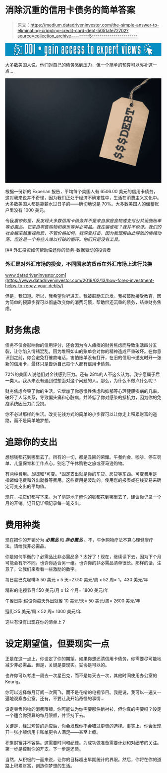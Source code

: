 # 消除沉重的信用卡债务的简单答案

> 原文：<https://medium.datadriveninvestor.com/the-simple-answer-to-eliminating-crippling-credit-card-debt-5051afe72702?source=collection_archive---------5----------------------->

[![](img/4c96b17c7d45a5bca51dd441e6f2ab28.png)](http://www.track.datadriveninvestor.com/1B9E)

大多数美国人说，他们对自己的债务感到压力，但一个简单的预算可以弥补这一点…

![](img/96c1d895be0b9a7d6bb1e673f6f32f5c.png)

根据一份新的 Experian 报告，平均每个美国人有 6506.00 美元的信用卡债务，这对我来说并不奇怪，因为我们正处于经济不确定性中，生活在消费主义文化中。大多数美国人都是靠薪水过日子的——确切地说是 70%。大多数美国人的储蓄账户里没有 1000 美元。

令我*震惊的是，我发现大多数信用卡债务并不是来自家庭食物或支付公共设施账单等必需品。它来自零售购物和娱乐等非必需品。我在骗谁呢？我并不惊讶。我们的社会越来越重视物质，不管价格如何。我深受打击，因为我理解由此导致的情绪动荡，但这是一个有些人难以打破的循环。他们只是没有工具。*

[](https://www.datadriveninvestor.com/2019/02/13/how-forex-investment-helps-to-repay-your-debts/) [## 外汇投资如何帮助偿还你的债务-数据驱动的投资者

### 外汇是对外汇市场的投资，不同国家的货币在外汇市场上进行兑换

www.datadriveninvestor.com](https://www.datadriveninvestor.com/2019/02/13/how-forex-investment-helps-to-repay-your-debts/) 

但是，我知道。所以，我希望你听进去。我被鼓励去启发。我被鼓励接受教育，因为简单的预算步骤可以彻底改变你的消费习惯，帮助偿还沉重的债务，结束财务焦虑。

# **财务焦虑**

债务不仅会影响你的信用评分，还会因为令人瘫痪的财务焦虑而导致生活四分五裂，让你陷入情绪混乱，因为堆积如山的账单会对你的精神造成严重破坏。在你意识到之前，你会避免打催款电话，害怕账单没有打开，在旧的信用卡透支时开一张新的信用卡，最终只是告诉自己每个人都有信用卡债务。

72%的美国人说他们对金钱感到压力。还有 28%的人不这么认为。我宁愿属于后一类人。我从来没有遇到过想面对这个问题的人。那么，为什么不做点什么呢？

财务焦虑会毁了你的生活。它增加了你患慢性焦虑和抑郁等心理健康疾病的几率，破坏了人际关系，导致偏头痛和心脏病，并降低了你对感染的抵抗力，因为你的免疫系统因压力而受损。

你不必过那样的生活。改变花钱方式的简单的小步骤可以让你走上积累财富的道路，而不是简单地梦想。

# **追踪你的支出**

想想钱都花到哪里去了。所有的一切，都是丑陋的荣耀。午餐约会、咖啡、停车罚单、儿童保育和工作点心。别忘了午休购物之旅或亚马逊购物。

有两种费用。*固定*和*可变。*固定支出就是你的车贷、房贷等东西。可变费用是指诸如电费和外出就餐等费用。这些费用是波动的。使用您的报表或在线交易来确定可变支出的平均值。

现在，把它们都写下来。为了清楚地了解你的钱都花到哪里去了，建议你记录一个月的开销。记日记详细记录每一笔支出。

# **费用种类**

现在把你的开销分为 ***必需品*** 和 ***非必需品*** 。不，午休购物疗法不算心理健康疗法。请给我非必需品。

你是如何平衡的？必需品比非必需品多？太好了！现在，继续读下去，因为下个月可能会有所不同。也许你适合另一组。也许你的非必需品清单很长。那样的话，注意了。让我们来看看一些激励的数字。

每日星巴克咖啡:5.50 美元 x 5 天=27.50 美元/周 x 52 周= 1，430 美元/年

精彩的电视节目:150 美元/月 x 12 个月= 1800 美元/年

午餐日期:假设你每天外出就餐 10 美元/天= 50 美元/周= 2600 美元/年

逛街:25 美元/周 x 52 周= 1300 美元/年

这些有没有出现在你的清单上？

# **设定期望值，但要现实一点**

正是在这一点上，你设定了你的期望。如果你想还清信用卡债务，你需要尽可能地减少非必需品。但是，关键是要现实。妥协是可以的。

也许你可以考虑一周去一次星巴克，而不是每天去一次，其他时间使用办公室的 Keurig。

你可以选择每月订阅一次网飞，而不是花哨的电视节目。我是说，我可以一遍又一遍地观察办公室。还有，不要让我开始奇怪的事情…

设定零售购物的消费限额。你可能认为你需要那件新衬衫，但你真的需要吗？设定一个适合你预算的每月限额，并坚持下去。

关键是，经过短暂的适应后，你会发现你不会错过更贵的选择。事实上，你会发现开一张小额信用卡账单更令人满足——甚至上瘾。

积累财富并不容易。这需要时间和纪律。为成功做准备需要计划和对细节的关注。第一步是控制你的开支。下一步是还债。

当然，从积极的一面来说，让你的目标超出早期统计的界限。然后，你将在你的道路上积累财富，创造你梦想的生活。